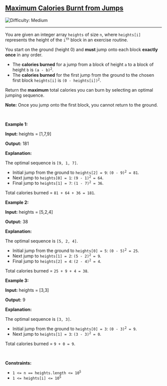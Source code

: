 <h2><a href="https://leetcode.com/problems/maximum-calories-burnt-from-jumps">Maximum Calories Burnt from Jumps</a></h2> <img src='https://img.shields.io/badge/Difficulty-Medium-orange' alt='Difficulty: Medium' /><hr><p>You are given an integer array <code>heights</code> of size <code>n</code>, where <code>heights[i]</code> represents the height of the <code>i<sup>th</sup></code> block in an exercise routine.</p>

<p>You start on the ground (height 0) and <strong>must</strong> jump onto each block <strong>exactly once</strong> in any order.</p>

<ul>
	<li>The <strong>calories burned</strong> for a jump from a block of height <code>a</code> to a block of height <code>b</code> is <code>(a - b)<sup>2</sup></code>.</li>
	<li>The <strong>calories burned</strong> for the first jump from the ground to the chosen first block <code>heights[i]</code> is <code>(0 - heights[i])<sup>2</sup></code>.</li>
</ul>

<p>Return the <strong>maximum</strong> total calories you can burn by selecting an optimal jumping sequence.</p>

<p><strong>Note:</strong> Once you jump onto the first block, you cannot return to the ground.</p>

<p>&nbsp;</p>
<p><strong class="example">Example 1:</strong></p>

<div class="example-block">
<p><strong>Input:</strong> <span class="example-io">heights = [1,7,9]</span></p>

<p><strong>Output:</strong> <span class="example-io">181</span></p>

<p><strong>Explanation:</strong>​​​​​​​</p>

<p>The optimal sequence is <code>[9, 1, 7]</code>.</p>

<ul>
	<li>Initial jump from the ground to <code>heights[2] = 9</code>: <code>(0 - 9)<sup>2</sup> = 81</code>.</li>
	<li>Next jump to <code>heights[0] = 1</code>: <code>(9 - 1)<sup>2</sup> = 64</code>.</li>
	<li>Final jump to <code>heights[1] = 7</code>: <code>(1 - 7)<sup>2</sup> = 36</code>.</li>
</ul>

<p>Total calories burned = <code>81 + 64 + 36 = 181</code>.</p>
</div>

<p><strong class="example">Example 2:</strong></p>

<div class="example-block">
<p><strong>Input:</strong> <span class="example-io">heights = [5,2,4]</span></p>

<p><strong>Output:</strong> <span class="example-io">38</span></p>

<p><strong>Explanation:</strong></p>

<p>The optimal sequence is <code>[5, 2, 4]</code>.</p>

<ul>
	<li>Initial jump from the ground to <code>heights[0] = 5</code>: <code>(0 - 5)<sup>2</sup> = 25</code>.</li>
	<li>Next jump to <code>heights[1] = 2</code>: <code>(5 - 2)<sup>2</sup> = 9</code>.</li>
	<li>Final jump to <code>heights[2] = 4</code>: <code>(2 - 4)<sup>2</sup> = 4</code>.</li>
</ul>

<p>Total calories burned = <code>25 + 9 + 4 = 38</code>.</p>
</div>

<p><strong class="example">Example 3:</strong></p>

<div class="example-block">
<p><strong>Input:</strong> <span class="example-io">heights = [3,3]</span></p>

<p><strong>Output:</strong> <span class="example-io">9</span></p>

<p><strong>Explanation:</strong></p>

<p>The optimal sequence is <code>[3, 3]</code>.</p>

<ul>
	<li>Initial jump from the ground to <code>heights[0] = 3</code>: <code>(0 - 3)<sup>2</sup> = 9</code>.</li>
	<li>Next jump to <code>heights[1] = 3</code>: <code>(3 - 3)<sup>2</sup> = 0</code>.</li>
</ul>

<p>Total calories burned = <code>9 + 0 = 9</code>.</p>
</div>

<p>&nbsp;</p>
<p><strong>Constraints:</strong></p>

<ul>
	<li><code>1 &lt;= n == heights.length &lt;= 10<sup>5</sup></code></li>
	<li><code>1 &lt;= heights[i] &lt;= 10<sup>5</sup></code></li>
</ul>
